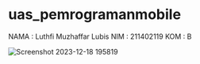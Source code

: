 # uas_pemrogramanmobile

NAMA  : Luthfi Muzhaffar Lubis
NIM   : 211402119
KOM   : B


![Screenshot 2023-12-18 195819](https://github.com/LuthfiMuzhaffar/uas_pemrogramanmobile/assets/107231594/b091594b-e64b-4741-816a-1f0369f4fc3e)
